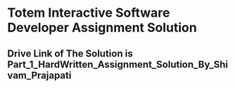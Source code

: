 # Totem Interactive Software Developer Assignment Solution

<h2>Drive Link of The Solution is <link>Part_1_HardWritten_Assignment_Solution_By_Shivam_Prajapati<link> </h2>
